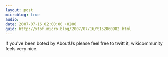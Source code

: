 ```yaml
---
layout: post
microblog: true
audio: 
date: 2007-07-16 02:00:00 +0200
guid: http://xtof.micro.blog/2007/07/16/t152860982.html
---
```

If you've been boted by AboutUs please feel free to twitt it, wikicommunity feels very nice.
